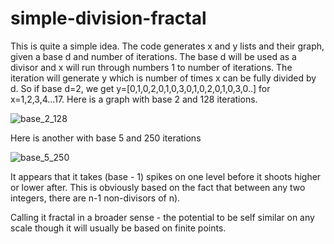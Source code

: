 # simple-division-fractal
This is quite a simple idea. The code generates x and y lists and their graph, given a base d and number of iterations. The base d will be used as a divisor and x will run through numbers 1 to number of iterations. The iteration will generate y which is number of times x can be fully divided by d. So if base d=2, we get y=[0,1,0,2,0,1,0,3,0,1,0,2,0,1,0,3,0..] for x=1,2,3,4...17. 
Here is a graph with base 2 and 128 iterations.

![base_2_128](https://user-images.githubusercontent.com/53497039/152775551-7e5919a3-fecd-456e-ba6e-552b542a3db8.png)

Here is another with base 5 and 250 iterations

![base_5_250](https://user-images.githubusercontent.com/53497039/152775883-6932a22a-13cb-4d6c-8d3e-df808184b42b.png)

It appears that it takes (base - 1) spikes on one level before it shoots higher or lower after. This is obviously based on the fact that between any two integers, there are n-1 non-divisors of n).

Calling it fractal in a broader sense - the potential to be self similar on any scale though it will usually be based on finite points.
